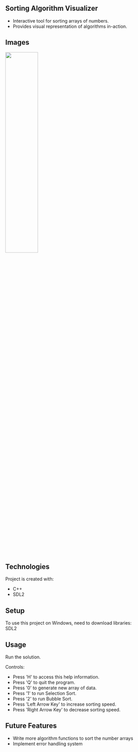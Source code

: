 ## Sorting Algorithm Visualizer
* Interactive tool for sorting arrays of numbers.
* Provides visual representation of algorithms in-action.

## Images
<p float="left">
  <img src="/images/screenshot1.PNG" width=45% height=40% />
</p>

## Technologies
Project is created with:
* C++
* SDL2

## Setup
To use this project on Windows, need to download libraries:    
SDL2

## Usage
Run the solution.

Controls:    
* Press 'H' to access this help information.    
* Press 'Q' to quit the program.     
* Press '0' to generate new array of data.    
* Press '1' to run Selection Sort.    
* Press '2' to run Bubble Sort.    
* Press 'Left Arrow Key' to increase sorting speed.    
* Press 'Right Arrow Key' to decrease sorting speed.    

## Future Features
* Write more algorithm functions to sort the number arrays
* Implement error handling system
